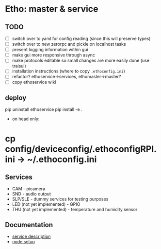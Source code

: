 # Etho: master & service

## TODO
- [ ] switch over to yaml for config reading (since this will preserve types)
- [ ] switch over to new zerorpc and pickle on localhost tasks
- [ ] present logging information within gui
- [ ] make gui more responsive through async
- [ ] make protocols editable so small changes are more easily done (use traisui)
- [ ] installation instructions (where to copy `.ethoconfig.ini`)
- [ ] refactor? ethoservice->services, ethomaster->master?
- [ ] copy ethoservice wiki

## deploy
pip uninstall ethoservice
pip install -e .

 - on head only:
# cp config/deviceconfig/.ethoconfigRPI.ini -> ~/.ethoconfig.ini

## Services
- CAM - picamera
- SND - audio output
- SLP/SLE - dummy services for testing purposes
- LED (not yet implemented) - GPIO
- THU (not yet implemented) - temperature and humidity sensor

## Documentation
- [service description](https://github.com/janclemenslab/ethoservice/wiki/Services)
- [node setup](https://github.com/janclemenslab/ethoservice/wiki/Node-setup)
